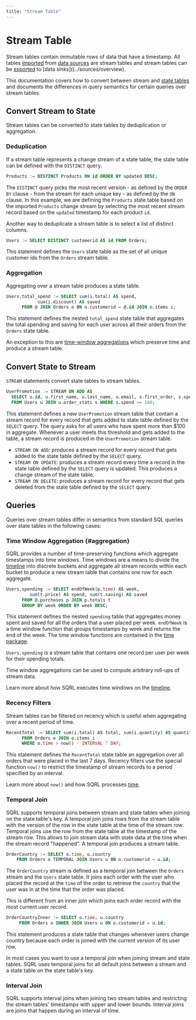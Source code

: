 ```yaml
---
title: "Stream Table"
---
```


# Stream Table

Stream tables contain immutable rows of data that have a timestamp. All tables [imported](import) from [data sources](../sources/overview) are stream tables and stream tables can be [exported](export) to [data sinks]((../sources/overview).

This documentation covers how to convert between stream and [state tables](table#stateVsStream) and documents the differences in query semantics for certain queries over stream tables.

## Convert Stream to State

Stream tables can be converted to state tables by deduplication or aggregation.

### Deduplication

If a stream table represents a change stream of a state table, the state table can be defined with the `DISTINCT` query.

```sql
Products := DISTINCT Products ON id ORDER BY updated DESC;
```
The `DISTINCT` query picks the most recent version - as defined by the `ORDER BY` clause - from the stream for each unique key - as defined by the `ON` clause.
In this example, we are defining the `Products` state table based on the imported `Products` change stream by selecting the most recent stream record based on the `updated` timestamp for each product `id`.

Another way to deduplicate a stream table is to select a list of distinct columns.
```sql
Users := SELECT DISTINCT customerid AS id FROM Orders;
```
This statement defines the `Users` state table as the set of all unique customer ids from the `Orders` stream table.

### Aggregation

Aggregating over a stream table produces a state table.

```sql
Users.total_spend := SELECT sum(i.total) AS spend,
            sum(i.discount) AS saved
      FROM @ JOIN Orders o ON o.customerid = @.id JOIN o.items i;
```
This statement defines the nested `total_spend` state table that aggregates the total spending and saving for each user across all their orders from the `Orders` state table.

An exception to this are [time-window aggregations](#aggregation) which preserve time and produce a stream table. 

## Convert State to Stream

`STREAM` statements convert state tables to stream tables.

```sql
UserPromotion := STREAM ON ADD AS
  SELECT u.id, u.first_name, u.last_name, u.email, s.first_order, s.spend
  FROM Users u JOIN u.order_stats s WHERE s.spend >= 100;
```
This statement defines a new `UserPromotion` stream table that contain a stream record for every record that gets added to state table defined by the `SELECT` query. The query asks for all users who have spent more than $100 in aggregate. Whenever a user meets this threshold and gets added to the table, a stream record is produced in the `UserPromotion` stream table.

* `STREAM ON ADD`: produces a stream record for every record that gets added to the state table defined by the `SELECT` query.
* `STREAM ON UPDATE`: produces a stream record every time a record in the state table defined by the `SELECT` query is updated. This produces a change stream of the state table.
* `STREAM ON DELETE`: produces a stream record for every record that gets deleted from the state table defined by the `SELECT` query.


## Queries

Queries over stream tables differ in semantics from standard SQL queries over state tables in the following cases:

### Time Window Aggregation {#aggregation} 

SQRL provides a number of time-preserving functions which aggregate timestamps into time windows. Time windows are a means to divide the [timeline](time) into discrete buckets and aggregate all stream records within each bucket to produce a new stream table that contains one row for each aggregate.

```sql
Users.spending := SELECT endOfWeek(p.time) AS week,
         sum(t.price) AS spend, sum(t.saving) AS saved
      FROM @.purchases p JOIN p.totals t
      GROUP BY week ORDER BY week DESC;
```
This statement defines the nested `spending` table that aggregates money spent and saved for all the orders that a user placed per week. `endOfWeek` is a time window function that groups timestamps by week and returns the end of the week. The time window functions are contained in the [time package](functions/time).

`Users.spending` is a stream table that contains one record per user per week for their spending totals.

Time window aggregations can be used to compute arbitrary roll-ups of stream data.

Learn more about how SQRL executes time windows on the [timeline](time). 

### Recency Filters

Stream tables can be filtered on recency which is useful when aggregating over a recent period of time.

```sql
RecentTotal := SELECT sum(i.total) AS total, sum(i.quantity) AS quantity
      FROM Orders o JOIN o.items i
      WHERE o.time > now() - INTERVAL 7 DAY;
```
This statement defines the `RecentTotal` state table an aggregation over all orders that were placed in the last 7 days. Recency filters use the special function `now()` to restrict the timestamp of stream records to a period specified by an interval.

Learn more about `now()` and how SQRL processes [time](time).

### Temporal Join

SQRL supports temporal joins between stream and state tables when joining on the state table's key.
A temporal join joins rows from the stream table with the version of the row in the state table at the time of the stream row. Temporal joins use the row from the state table at the timestamp of the stream row. This allows to join stream data with state data at the time when the stream record "happened". A temporal join produces a stream table.

```sql
OrderCountry := SELECT o.time, u.country
    FROM Orders o TEMPORAL JOIN Users u ON o.customerid = u.id;
```
The `OrderCountry` stream is defined as a temporal join between the `Orders` stream and the `Users` state table. It joins each order with the user who placed the record at the `time` of the order to retrieve the `country` that the user was in at the time that the order was placed.

This is different from an inner join which joins each order record with the most current user record.
```sql
OrderCountryInner := SELECT o.time, u.country
     FROM Orders o INNER JOIN Users u ON o.customerid = u.id;
```
This statement produces a state table that changes whenever users change country because each order is joined with the current version of its user row.

In most cases you want to use a temporal join when joining stream and state tables. SQRL uses temporal joins for all default joins between a stream and a state table on the state table's key.

### Interval Join

SQRL supports interval joins when joining two stream tables and restricting the stream tables' timestamps with upper and lower bounds. Interval joins are joins that happen during an interval of time.





